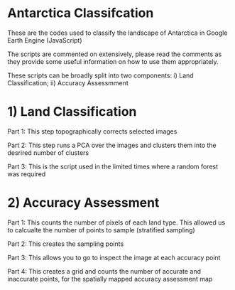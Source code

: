 # Antarctica Classifcation

These are the codes used to classify the landscape of Antarctica in Google Earth Engine (JavaScript)

The scripts are commented on extensively, please read the comments as they provide some useful information on how to use them appropriately. 

These scripts can be broadly split into two components: i) Land Classification; ii) Accuracy Assessmment

# 1) Land Classification

Part 1: This step topographically corrects selected images

Part 2: This step runs a PCA over the images and clusters them into the desrired number of clusters

Part 3: This is the script used in the limited times where a random forest was required

# 2) Accuracy Assessment

Part 1: This counts the number of pixels of each land type. This allowed us to calcualte the number of points to sample (stratified sampling)

Part 2: This creates the sampling points

Part 3: This allows you to go to inspect the image at each accuracy point

Part 4: This creates a grid and counts the number of accurate and inaccurate points, for the spatially mapped accuracy assessment map
